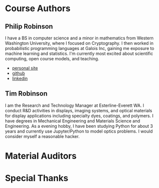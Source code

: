 # Course Authors
## Philip Robinson
I have a BS in computer science and a minor in mathematics from Western Washington University, where I focused on Cryptography. I then worked in probabilistic programming languages at Galois Inc, gaining me exposure to machine learning and statistics. I'm currently most excited about scientific computing, open course models, and teaching.
- [personal site](http://probinso.dyn-o-saur.com)
- [github](https://github.com/probinso)
- [linkedin](https://www.linkedin.com/in/philip-robinson-2878642a)

## Tim Robinson
I am the Research and Technology Manager at Esterline-Everett WA.  I conduct R&D activities in displays, imaging systems, and optical materials for display applications including specialty dyes, coatings, and polymers.  I have degrees in Mechanical Engineering and Materials Science and Engineering.  As a evening hobby, I have been studying Python for about 3 years and currently use Jupyter/Python to model optics problems.  I would consider myself a reasonable hacker.

# Material Auditors
# Special Thanks
